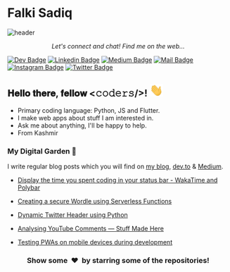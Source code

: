 # Falki Sadiq

![header](https://raw.githubusercontent.com/FalkiSadiqMir/FalkiSadiqMir/master/header.png)

<p align="center">
  <i>Let's connect and chat! Find me on the web...</i>
  
   [![Dev Badge](https://img.shields.io/badge/-DEV.to-47CCCC?style=flat&logo=Google-Chrome&logoColor=white&link=https://dev.to/haideralipunjabi)](https://dev.to/haideralipunjabi) 
   [![Linkedin Badge](https://img.shields.io/badge/-Linkedin-blue?style=flat-square&logo=Linkedin&logoColor=white&link=https://www.linkedin.com/in/haideralipunjabi/)](https://www.linkedin.com/in/haideralipunjabi/) 
   [![Medium Badge](https://img.shields.io/badge/-Medium-000000?style=flat&labelColor=000000&logo=Medium&link=https://medium.com/@haideralipunjabi)](https://medium.com/@haideralipunjabi) 
   [![Mail Badge](https://img.shields.io/badge/-Mail-c14438?style=flat-square&link=mailto:haideralipunjabi@hackesta.org)](mailto:haideralipunjabi@hackesta.org)
   [![Instagram Badge](https://img.shields.io/badge/-Instagram-purple?style=flat&logo=instagram&logoColor=white&link=https://instagram.com/haideralipunjabi/)](https://instagram.com/haideralipunjabi) 
   [![Twitter Badge](https://img.shields.io/badge/-Twitter-1ca0f1?style=flat-square&labelColor=1ca0f1&logo=twitter&logoColor=white&link=https://twitter.com/HAliPunjabi)](https://twitter.com/HAliPunjabi)

<h2> 𝐇𝐞𝐥𝐥𝐨 𝐭𝐡𝐞𝐫𝐞, 𝐟𝐞𝐥𝐥𝐨𝐰 <𝚌𝚘𝚍𝚎𝚛𝚜/>! <img src="https://raw.githubusercontent.com/ABSphreak/ABSphreak/master/gifs/Hi.gif" width="30px"></h2>

- Primary coding language: Python, JS and Flutter.
- I make web apps about stuff I am interested in.
- Ask me about anything, I'll be happy to help.
- From Kashmir

### My Digital Garden 🌱

I write regular blog posts which you will find on [my blog](https://blog.haideralipunjabi.com), [dev.to](https://dev.to/haideralipunjabi) & [Medium](https://medium.com/@haideralipunjabi).



- [Display the time you spent coding in your status bar - WakaTime and Polybar](https://blog.haideralipunjabi.com/posts/displaying-the-time-you-spent-coding-in-your-status-bar-wakatime-and-bash/)
  

- [Creating a secure Wordle using Serverless Functions](https://blog.haideralipunjabi.com/posts/creating-a-secure-wordle-using-next.js-api-routes-and-vercel-serverless-functions/)
  

- [Dynamic Twitter Header using Python](https://blog.haideralipunjabi.com/posts/dynamic-twitter-header-using-python/)
  

- [Analysing YouTube Comments — Stuff Made Here](https://blog.haideralipunjabi.com/posts/analysing-youtube-comments-stuff-made-here/)
  

- [Testing PWAs on mobile devices during development](https://blog.haideralipunjabi.com/posts/testing-pwas-on-mobile-devices-during-development/)
  

<h3 align="center">Show some &nbsp;❤️&nbsp; by starring some of the repositories!</h3>
